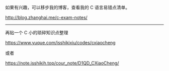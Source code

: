 如果有兴趣，可以移步我的博客，查看我的 C 语言易错点清单。

http://blog.zhanghai.me/c-exam-notes/

---

再贴一个 C 小的琐碎知识点整理

https://www.yuque.com/isshikixiu/codes/cxiaocheng

或者 

https://note.isshikih.top/cour_note/D1QD_CXiaoCheng/
